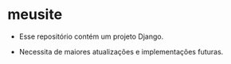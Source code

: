 # meusite

- Esse repositório contém um projeto Django.

- Necessita de maiores atualizações e implementações futuras.
